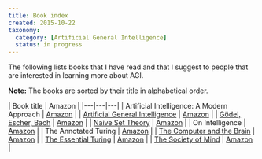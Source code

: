 ```yaml
---
title: Book index
created: 2015-10-22
taxonomy:
  category: [Artificial General Intelligence]
  status: in progress
---
```


The following lists books that I have read and that I suggest to people that are interested in learning more about AGI.

**Note:** The books are sorted by their title in alphabetical order.

| Book title | Amazon |
|---|---|---|
| Artificial Intelligence: A Modern Approach | [Amazon](https://www.amazon.com/Artificial-Intelligence-Modern-Approach-Edition/dp/0136042597) |
| [Artificial General Intelligence](artificial-general-intelligence) | [Amazon](https://www.amazon.ca/Artificial-General-Intelligence-Ben-Goertzel/dp/354023733X) |
| [Gödel, Escher, Bach](godel-escher-bach) | [Amazon](https://www.amazon.com/G%C3%B6del-Escher-Bach-Eternal-D-R-Hofstadter/dp/B003UT2E02) |
| [Naive Set Theory](naive-set-theory) | [Amazon](https://www.amazon.com/Naive-Set-Theory-Paul-Halmos/dp/1781394660) |
| On Intelligence | [Amazon](https://www.amazon.com/Intelligence-Jeff-Hawkins/dp/0805078533) |
| The Annotated Turing | [Amazon](https://www.amazon.com/Annotated-Turing-Through-Historic-Computability/dp/0470229055) |
| [The Computer and the Brain](the-computer-and-the-brain) | [Amazon](https://www.amazon.com/Computer-Silliman-Memorial-Lectures-Series/dp/0300181116) |
| [The Essential Turing](the-essential-turing) | [Amazon](https://www.amazon.com/Essential-Turing-Philosophy-Artificial-Intelligence/dp/0198250800) |
| [The Society of Mind](the-society-of-mind) | [Amazon](https://www.amazon.com/The-Society-Mind-Marvin-Minsky/dp/0671657135) |
